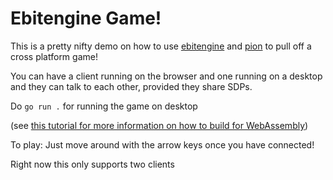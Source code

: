 # Ebitengine Game!

This is a pretty nifty demo on how to use [ebitengine](https://ebitengine.org/) and [pion](https://github.com/pion/webrtc) to pull off a cross platform game!

You can have a client running on the browser and one running on a desktop and they can talk to each other, provided they share SDPs.

Do ``go run .`` for running the game on desktop

(see [this tutorial for more information on how to build for WebAssembly](https://ebitengine.org/en/documents/webassembly.html))

To play: Just move around with the arrow keys once you have connected!

Right now this only supports two clients
